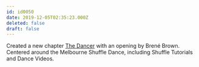 ```yaml
---
id: id0050
date: 2019-12-05T02:35:23.000Z
deleted: false
draft: false
---
```


Created a new chapter [The Dancer][1] with an opening by Brené Brown. Centered around the Melbourne Shuffle Dance, including Shuffle Tutorials and Dance Videos.

[1]: the-dancer.html